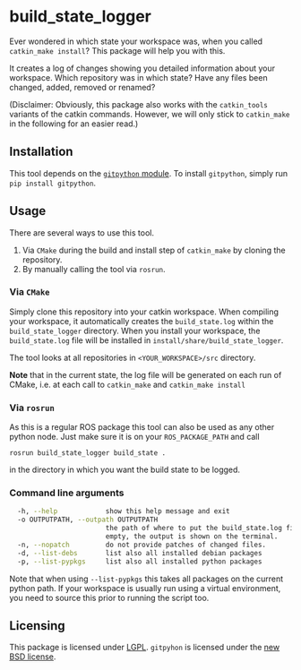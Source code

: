 build_state_logger
=========
Ever wondered in which state your workspace was, when you called `catkin_make install`?
This package will help you with this.

It creates a log of changes showing you detailed information about your workspace.
Which repository was in which state?
Have any files been changed, added, removed or renamed?

(Disclaimer: Obviously, this package also works with the `catkin_tools` variants of the catkin commands.
However, we will only stick to `catkin_make` in the following for an easier read.)

Installation
------------
This tool depends on the [`gitpython` module](https://gitpython.readthedocs.io).
To install `gitpython`, simply run `pip install gitpython`.

Usage
------
There are several ways to use this tool.

1. Via `CMake` during the build and install step of `catkin_make` by cloning the repository.
1. By manually calling the tool via `rosrun`.

### Via `CMake`
Simply clone this repository into your catkin workspace.
When compiling your workspace, it automatically creates the `build_state.log` within the `build_state_logger` directory.
When you install your workspace, the `build_state.log` file will be installed in `install/share/build_state_logger`.

The tool looks at all repositories in `<YOUR_WORKSPACE>/src` directory.

**Note** that in the current state, the log file will be generated on each run of CMake, i.e. at each call to
`catkin_make` and `catkin_make install`

### Via `rosrun`
As this is a regular ROS package this tool can also be used as any other python node.
Just make sure it is on your `ROS_PACKAGE_PATH` and call

`rosrun build_state_logger build_state .`

in the directory in which you want the build state to be logged.

### Command line arguments
```bash
  -h, --help            show this help message and exit
  -o OUTPUTPATH, --outpath OUTPUTPATH
                        the path of where to put the build_state.log file. If
                        empty, the output is shown on the terminal.
  -n, --nopatch         do not provide patches of changed files.
  -d, --list-debs       list also all installed debian packages
  -p, --list-pypkgs     list also all installed python packages
```

Note that when using `--list-pypkgs` this takes all packages on the current python path.
If your workspace is usually run using a virtual environment, you need to source this prior to running the script too.


Licensing
---------
This package is licensed under [LGPL](https://www.gnu.org/licenses/licenses.en.html#LGPL).
`gitpyhon` is licensed under the
[new BSD license](https://github.com/gitpython-developers/GitPython/blob/master/LICENSE).

